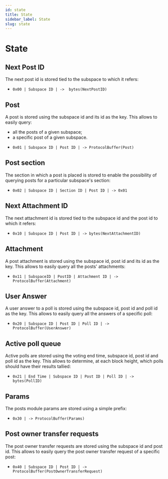 ```yaml
---
id: state
title: State
sidebar_label: State
slug: state
---
```


# State

## Next Post ID
The next post id is stored tied to the subspace to which it refers:

* `0x00 | Subspace ID | ->  bytes(NextPostID)`

## Post
A post is stored using the subspace id and its id as the key. This allows to easily query:
- all the posts of a given subspace;
- a specific post of a given subspace.

* `0x01 | Subspace ID | Post ID | -> ProtocolBuffer(Post)` 

## Post section
The section in which a post is placed is stored to enable the possibility of querying posts for a particular subspace's section:

* `0x02 | Subspace ID | Section ID | Post ID | -> 0x01`

## Next Attachment ID
The next attachment id is stored tied to the subspace id and the post id to which it refers:

* `0x10 | Subspace ID | Post ID | -> bytes(NextAttachmentID)`

## Attachment
A post attachment is stored using the subspace id, post id and its id as the key. This allows to easily query all the posts' attachments:

* `0x11 | SubspaceID | PostID | Attachment ID | -> ProtocolBuffer(Attachment)`

## User Answer
A user answer to a poll is stored using the subspace id, post id and poll id as the key. This allows to easily query all the answers of a specific poll:

* `0x20 | Subspace ID | Post ID | Poll ID | -> ProtocolBuffer(UserAnswer)`

## Active poll queue
Active polls are stored using the voting end time, subspace id, post id and poll id as the key. This allows to determine, at each block height, which polls should have their results tallied:

* `0x21 | End Time | Subspace ID | Post ID | Poll ID | -> bytes(PollID)`

## Params
The posts module params are stored using a simple prefix: 

* `0x30 | -> ProtocolBuffer(Params)`

## Post owner transfer requests
The post owner transfer requests are stored using the subspace id and post id. This allows to easily query the post owner transfer request of a specific post:

* `0x40 | Subspace ID | Post ID | -> ProtocolBuffer(PostOwnerTransferRequest)`